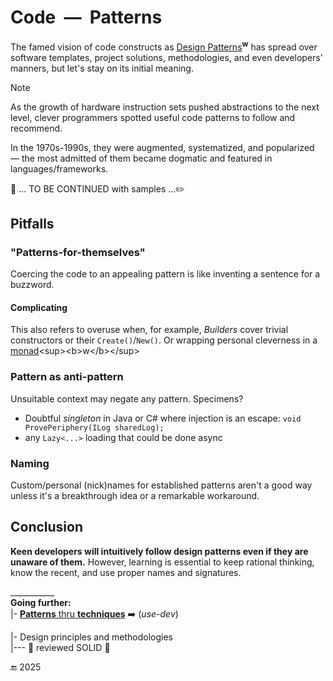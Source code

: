 # Code&nbsp;&nbsp;&mdash;&nbsp;&nbsp;Patterns

The famed vision of code constructs as [Design Patterns](https://en.wikipedia.org/wiki/Design_Patterns)<sup><b>w</b></sup> has spread over software templates, project solutions, methodologies, and even developers' manners, but let's stay on its initial meaning.

> [!NOTE]
> As the growth of hardware instruction sets pushed abstractions to the next level, clever programmers spotted useful code patterns to follow and recommend.
> 
> In the 1970s-1990s, they were augmented, systematized, and popularized &mdash; the most admitted of them became dogmatic and featured in languages/frameworks.

:construction: ... TO BE CONTINUED with samples ...:pencil2:

## Pitfalls

### "Patterns-for-themselves"

Coercing the code to an appealing pattern is like inventing a sentence for a buzzword. 

#### Complicating

This also refers to overuse when, for example,  _Builders_ cover trivial constructors or their  `Create()`/`New()`. Or wrapping personal cleverness in a [monad](https://en.wikipedia.org/wiki/Monad_(functional_programming))<sup><b>w</b></sup>

### Pattern as anti-pattern

Unsuitable context may negate any pattern. Specimens? 

- Doubtful _singleton_ in Java or C# where injection is an escape: `void ProvePeriphery(ILog sharedLog);`
- any `Lazy<...>` loading that could be done async

### Naming

Custom/personal (nick)names for established patterns aren't a good way unless it's a breakthrough idea or a remarkable workaround.

## Conclusion

**Keen developers will intuitively follow design patterns even if they are unaware of them.** However, learning is essential to keep rational thinking, know the recent, and use proper names and signatures.

\___________\
**Going further:**\
|- [**Patterns** thru **techniques**](https://github.com/Kyriosity/use-dev/tree/main/README+/techniques) ➡️ (_use-dev_)

|- Design principles and methodologies\
|--- 🚧 reviewed SOLID 🚧

🔚 2025
